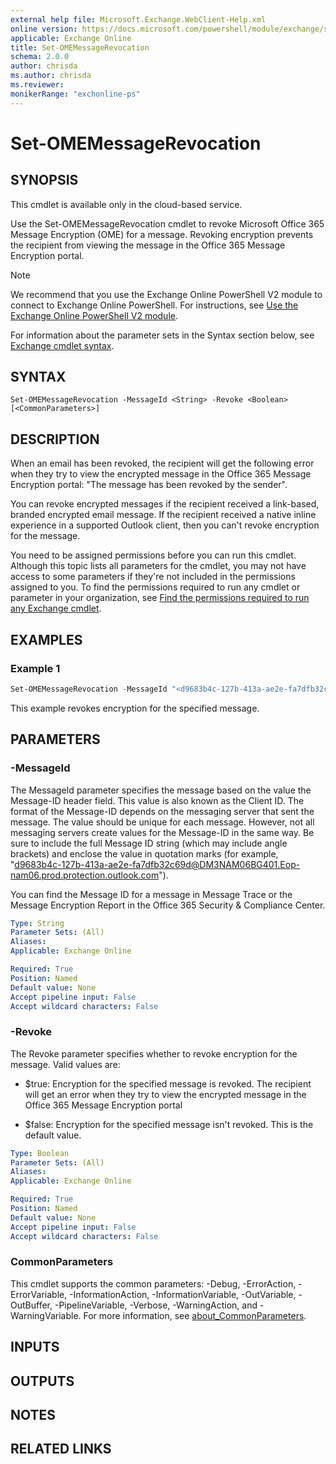 ```yaml
---
external help file: Microsoft.Exchange.WebClient-Help.xml
online version: https://docs.microsoft.com/powershell/module/exchange/set-omemessagerevocation
applicable: Exchange Online
title: Set-OMEMessageRevocation
schema: 2.0.0
author: chrisda
ms.author: chrisda
ms.reviewer:
monikerRange: "exchonline-ps"
---
```


# Set-OMEMessageRevocation

## SYNOPSIS
This cmdlet is available only in the cloud-based service.

Use the Set-OMEMessageRevocation cmdlet to revoke Microsoft Office 365 Message Encryption (OME) for a message. Revoking encryption prevents the recipient from viewing the message in the Office 365 Message Encryption portal.

> [!NOTE]
> We recommend that you use the Exchange Online PowerShell V2 module to connect to Exchange Online PowerShell. For instructions, see [Use the Exchange Online PowerShell V2 module](https://docs.microsoft.com/powershell/exchange/exchange-online/exchange-online-powershell-v2/exchange-online-powershell-v2).

For information about the parameter sets in the Syntax section below, see [Exchange cmdlet syntax](https://docs.microsoft.com/powershell/exchange/exchange-server/exchange-cmdlet-syntax).

## SYNTAX

```
Set-OMEMessageRevocation -MessageId <String> -Revoke <Boolean> [<CommonParameters>]
```

## DESCRIPTION
When an email has been revoked, the recipient will get the following error when they try to view the encrypted message in the Office 365 Message Encryption portal: "The message has been revoked by the sender".

You can revoke encrypted messages if the recipient received a link-based, branded encrypted email message. If the recipient received a native inline experience in a supported Outlook client, then you can't revoke encryption for the message.

You need to be assigned permissions before you can run this cmdlet. Although this topic lists all parameters for the cmdlet, you may not have access to some parameters if they're not included in the permissions assigned to you. To find the permissions required to run any cmdlet or parameter in your organization, see [Find the permissions required to run any Exchange cmdlet](https://docs.microsoft.com/powershell/exchange/exchange-server/find-exchange-cmdlet-permissions).

## EXAMPLES

### Example 1
```powershell
Set-OMEMessageRevocation -MessageId "<d9683b4c-127b-413a-ae2e-fa7dfb32c69d@DM3NAM06BG401.Eop-nam06.prod.protection.outlook.com>" -Revoke $true
```

This example revokes encryption for the specified message.

## PARAMETERS

### -MessageId
The MessageId parameter specifies the message based on the value the Message-ID header field. This value is also known as the Client ID. The format of the Message-ID depends on the messaging server that sent the message. The value should be unique for each message. However, not all messaging servers create values for the Message-ID in the same way. Be sure to include the full Message ID string (which may include angle brackets) and enclose the value in quotation marks (for example, "<d9683b4c-127b-413a-ae2e-fa7dfb32c69d@DM3NAM06BG401.Eop-nam06.prod.protection.outlook.com>").

You can find the Message ID for a message in Message Trace or the Message Encryption Report in the Office 365 Security & Compliance Center.

```yaml
Type: String
Parameter Sets: (All)
Aliases:
Applicable: Exchange Online

Required: True
Position: Named
Default value: None
Accept pipeline input: False
Accept wildcard characters: False
```

### -Revoke
The Revoke parameter specifies whether to revoke encryption for the message. Valid values are:

- $true: Encryption for the specified message is revoked. The recipient will get an error when they try to view the encrypted message in the Office 365 Message Encryption portal

- $false: Encryption for the specified message isn't revoked. This is the default value.

```yaml
Type: Boolean
Parameter Sets: (All)
Aliases:
Applicable: Exchange Online

Required: True
Position: Named
Default value: None
Accept pipeline input: False
Accept wildcard characters: False
```

### CommonParameters
This cmdlet supports the common parameters: -Debug, -ErrorAction, -ErrorVariable, -InformationAction, -InformationVariable, -OutVariable, -OutBuffer, -PipelineVariable, -Verbose, -WarningAction, and -WarningVariable. For more information, see [about_CommonParameters](https://go.microsoft.com/fwlink/p/?LinkID=113216).

## INPUTS

###  

## OUTPUTS

###  

## NOTES

## RELATED LINKS
